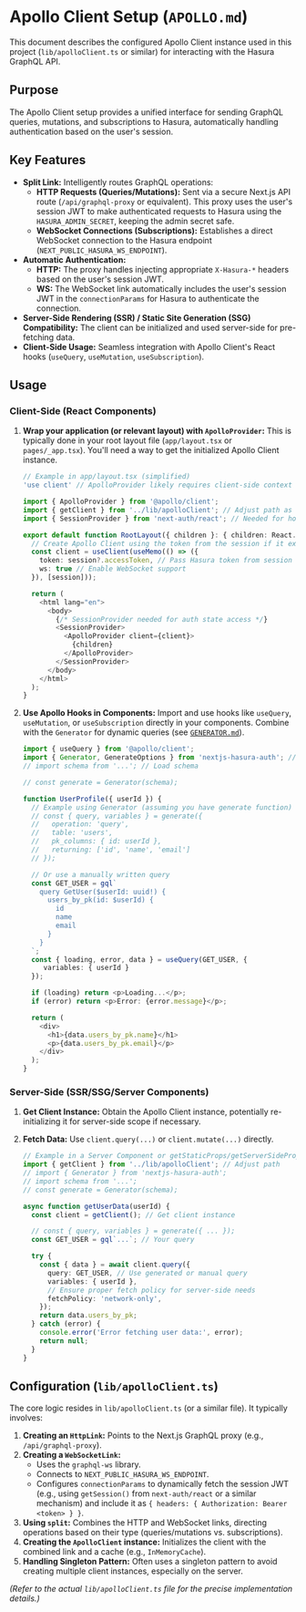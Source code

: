 # Apollo Client Setup (`APOLLO.md`)

This document describes the configured Apollo Client instance used in this project (`lib/apolloClient.ts` or similar) for interacting with the Hasura GraphQL API.

## Purpose

The Apollo Client setup provides a unified interface for sending GraphQL queries, mutations, and subscriptions to Hasura, automatically handling authentication based on the user's session.

## Key Features

*   **Split Link:** Intelligently routes GraphQL operations:
    *   **HTTP Requests (Queries/Mutations):** Sent via a secure Next.js API route (`/api/graphql-proxy` or equivalent). This proxy uses the user's session JWT to make authenticated requests to Hasura using the `HASURA_ADMIN_SECRET`, keeping the admin secret safe.
    *   **WebSocket Connections (Subscriptions):** Establishes a direct WebSocket connection to the Hasura endpoint (`NEXT_PUBLIC_HASURA_WS_ENDPOINT`).
*   **Automatic Authentication:**
    *   **HTTP:** The proxy handles injecting appropriate `X-Hasura-*` headers based on the user's session JWT.
    *   **WS:** The WebSocket link automatically includes the user's session JWT in the `connectionParams` for Hasura to authenticate the connection.
*   **Server-Side Rendering (SSR) / Static Site Generation (SSG) Compatibility:** The client can be initialized and used server-side for pre-fetching data.
*   **Client-Side Usage:** Seamless integration with Apollo Client's React hooks (`useQuery`, `useMutation`, `useSubscription`).

## Usage

### Client-Side (React Components)

1.  **Wrap your application (or relevant layout) with `ApolloProvider`:**
    This is typically done in your root layout file (`app/layout.tsx` or `pages/_app.tsx`). You'll need a way to get the initialized Apollo Client instance.

    ```typescript
    // Example in app/layout.tsx (simplified)
    'use client' // ApolloProvider likely requires client-side context

    import { ApolloProvider } from '@apollo/client';
    import { getClient } from '../lib/apolloClient'; // Adjust path as needed
    import { SessionProvider } from 'next-auth/react'; // Needed for hooks to get session token

    export default function RootLayout({ children }: { children: React.ReactNode }) {
      // Create Apollo Client using the token from the session if it exists
      const client = useClient(useMemo(() => ({
        token: session?.accessToken, // Pass Hasura token from session
        ws: true // Enable WebSocket support
      }), [session]));

      return (
        <html lang="en">
          <body>
            {/* SessionProvider needed for auth state access */}
            <SessionProvider>
              <ApolloProvider client={client}>
                {children}
              </ApolloProvider>
            </SessionProvider>
          </body>
        </html>
      );
    }
    ```

2.  **Use Apollo Hooks in Components:**
    Import and use hooks like `useQuery`, `useMutation`, or `useSubscription` directly in your components. Combine with the `Generator` for dynamic queries (see [`GENERATOR.md`](GENERATOR.md)).

    ```typescript
    import { useQuery } from '@apollo/client';
    import { Generator, GenerateOptions } from 'nextjs-hasura-auth'; // Assuming Generator is exported
    // import schema from '...'; // Load schema

    // const generate = Generator(schema);

    function UserProfile({ userId }) {
      // Example using Generator (assuming you have generate function)
      // const { query, variables } = generate({
      //   operation: 'query',
      //   table: 'users',
      //   pk_columns: { id: userId },
      //   returning: ['id', 'name', 'email']
      // });

      // Or use a manually written query
      const GET_USER = gql`
        query GetUser($userId: uuid!) {
          users_by_pk(id: $userId) {
            id
            name
            email
          }
        }
      `;
      const { loading, error, data } = useQuery(GET_USER, {
         variables: { userId }
      });

      if (loading) return <p>Loading...</p>;
      if (error) return <p>Error: {error.message}</p>;

      return (
        <div>
          <h1>{data.users_by_pk.name}</h1>
          <p>{data.users_by_pk.email}</p>
        </div>
      );
    }
    ```

### Server-Side (SSR/SSG/Server Components)

1.  **Get Client Instance:** Obtain the Apollo Client instance, potentially re-initializing it for server-side scope if necessary.
2.  **Fetch Data:** Use `client.query(...)` or `client.mutate(...)` directly.

    ```typescript
    // Example in a Server Component or getStaticProps/getServerSideProps
    import { getClient } from '../lib/apolloClient'; // Adjust path
    // import { Generator } from 'nextjs-hasura-auth';
    // import schema from '...';
    // const generate = Generator(schema);

    async function getUserData(userId) {
      const client = getClient(); // Get client instance

      // const { query, variables } = generate({ ... });
      const GET_USER = gql`...`; // Your query

      try {
        const { data } = await client.query({
          query: GET_USER, // Use generated or manual query
          variables: { userId },
          // Ensure proper fetch policy for server-side needs
          fetchPolicy: 'network-only', 
        });
        return data.users_by_pk;
      } catch (error) {
        console.error('Error fetching user data:', error);
        return null;
      }
    }
    ```

## Configuration (`lib/apolloClient.ts`)

The core logic resides in `lib/apolloClient.ts` (or a similar file). It typically involves:

1.  **Creating an `HttpLink`:** Points to the Next.js GraphQL proxy (e.g., `/api/graphql-proxy`).
2.  **Creating a `WebSocketLink`:**
    *   Uses the `graphql-ws` library.
    *   Connects to `NEXT_PUBLIC_HASURA_WS_ENDPOINT`.
    *   Configures `connectionParams` to dynamically fetch the session JWT (e.g., using `getSession()` from `next-auth/react` or a similar mechanism) and include it as `{ headers: { Authorization: Bearer <token> } }`.
3.  **Using `split`:** Combines the HTTP and WebSocket links, directing operations based on their type (queries/mutations vs. subscriptions).
4.  **Creating the `ApolloClient` instance:** Initializes the client with the combined link and a cache (e.g., `InMemoryCache`).
5.  **Handling Singleton Pattern:** Often uses a singleton pattern to avoid creating multiple client instances, especially on the server.

*(Refer to the actual `lib/apolloClient.ts` file for the precise implementation details.)* 
